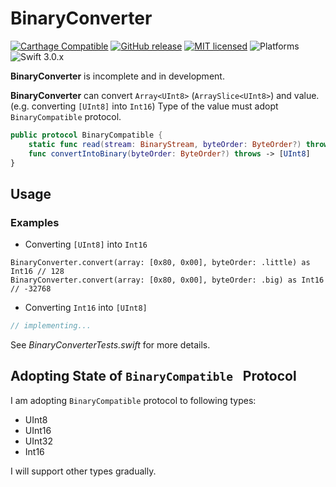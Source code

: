 # BinaryConverter

[![Carthage Compatible](https://img.shields.io/badge/Carthage-compatible-4BC51D.svg?style=flat)](https://github.com/Carthage/Carthage)
[![GitHub release](https://img.shields.io/github/release/takayoshiotake/BinaryConverter.svg)](https://github.com/takayoshiotake/BinaryConverter/releases)
[![MIT licensed](https://img.shields.io/badge/license-MIT-blue.svg)](LICENSE)
![Platforms](http://img.shields.io/badge/platforms-iOS%20|%20macOS-lightgrey.svg?style=flat)
![Swift 3.0.x](http://img.shields.io/badge/Swift-3.0.x-orange.svg?style=flat)

**BinaryConverter** is incomplete and in development.

**BinaryConverter** can convert `Array<UInt8>` (`ArraySlice<UInt8>`) and value. (e.g. converting `[UInt8]` into `Int16`)
Type of the value must adopt `BinaryCompatible` protocol.

```swift
public protocol BinaryCompatible {
    static func read(stream: BinaryStream, byteOrder: ByteOrder?) throws -> Self
    func convertIntoBinary(byteOrder: ByteOrder?) throws -> [UInt8]
}
```

## Usage

### Examples

- Converting `[UInt8]` into `Int16`

```
BinaryConverter.convert(array: [0x80, 0x00], byteOrder: .little) as Int16 // 128
BinaryConverter.convert(array: [0x80, 0x00], byteOrder: .big) as Int16 // -32768
```

- Converting `Int16` into `[UInt8]`

```swift
// implementing...
```

See *BinaryConverterTests.swift* for more details.

## Adopting State of `BinaryCompatible ` Protocol

I am adopting `BinaryCompatible` protocol to following types:

- UInt8
- UInt16
- UInt32
- Int16

I will support other types gradually.
